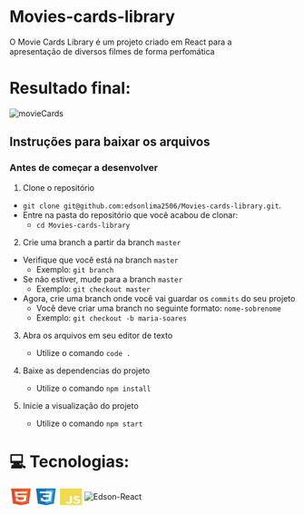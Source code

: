 # Movies-cards-library

<p>O Movie Cards Library é um projeto criado em React para a <br>
 apresentação de diversos filmes de forma perfomática </p>

<h1>Resultado final:</h1>

![movieCards](https://user-images.githubusercontent.com/81549048/136488040-b9b9b28f-4973-4caa-9705-7711bdcf6c9e.png)

## Instruções para baixar os arquivos

### Antes de começar a desenvolver

1. Clone o repositório
  * `git clone git@github.com:edsonlima2506/Movies-cards-library.git`.
  * Entre na pasta do repositório que você acabou de clonar:
    * `cd Movies-cards-library`

2. Crie uma branch a partir da branch `master`
  * Verifique que você está na branch `master`
    * Exemplo: `git branch`
  * Se não estiver, mude para a branch `master`
    * Exemplo: `git checkout master`
  * Agora, crie uma branch onde você vai guardar os `commits` do seu projeto
    * Você deve criar uma branch no seguinte formato: `nome-sobrenome`
    * Exemplo: `git checkout -b maria-soares`

3. Abra os arquivos em seu editor de texto
   * Utilize o comando `code .` 
 
4. Baixe as dependencias do projeto
   * Utilize o comando `npm install` 

5. Inicie a visualização do projeto
   * Utilize o comando `npm start` 

 <h1>💻 Tecnologias: </h1>
 
<div>
  <img align="center" alt="Edson-HTML" height="30" width="40" src="https://raw.githubusercontent.com/devicons/devicon/master/icons/html5/html5-original.svg">
  <img align="center" alt="Edson-CSS" height="30" width="40" src="https://raw.githubusercontent.com/devicons/devicon/master/icons/css3/css3-original.svg">
  <img align="center" alt="Edson-Js" height="30" width="40" src="https://raw.githubusercontent.com/devicons/devicon/master/icons/javascript/javascript-plain.svg">
  <img align="center" alt="Edson-React" height="30" width="40"src="https://cdn.jsdelivr.net/gh/devicons/devicon/icons/react/react-original.svg" />
</div>
